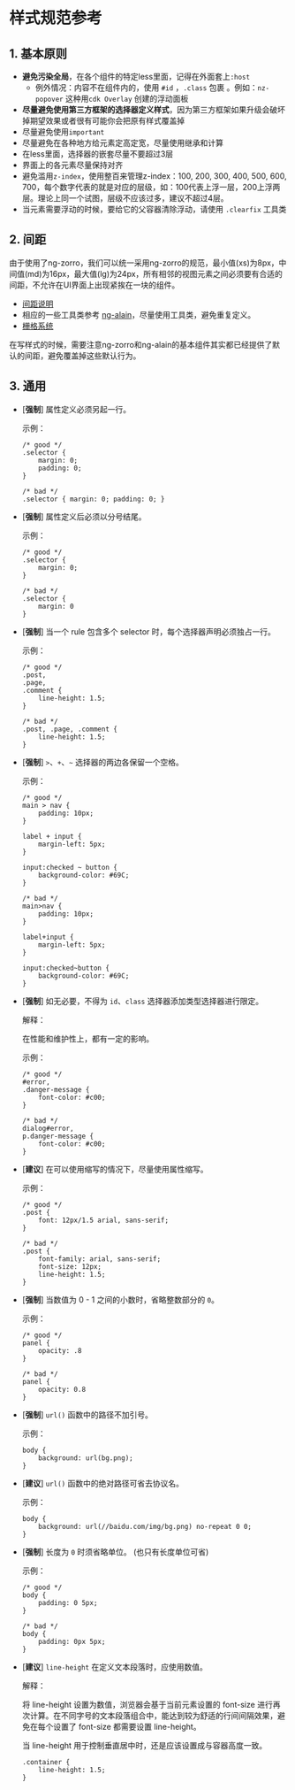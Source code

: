# 样式规范参考

## 1. 基本原则

- **避免污染全局**，在各个组件的特定less里面，记得在外面套上`:host`
  - 例外情况：内容不在组件内的，使用 `#id` ，`.class` 包裹 。例如：`nz-popover` 这种用`cdk Overlay` 创建的浮动面板
- **尽量避免使用第三方框架的选择器定义样式**，因为第三方框架如果升级会破坏掉期望效果或者很有可能你会把原有样式覆盖掉
- 尽量避免使用`important`
- 尽量避免在各种地方给元素定高定宽，尽量使用继承和计算
- 在less里面，选择器的嵌套尽量不要超过3层
- 界面上的各元素尽量保持对齐
- 避免滥用`z-index`，使用整百来管理z-index：100, 200, 300, 400, 500, 600, 700，每个数字代表的就是对应的层级，如：100代表上浮一层，200上浮两层。理论上同一个试图，层级不应该过多，建议不超过4层。
- 当元素需要浮动的时候，要给它的父容器清除浮动，请使用 `.clearfix` 工具类

## 2. 间距

由于使用了ng-zorro，我们可以统一采用ng-zorro的规范，最小值(xs)为8px，中间值(md)为16px，最大值(lg)为24px，所有相邻的视图元素之间必须要有合适的间距，不允许在UI界面上出现紧挨在一块的组件。

- [间距说明](https://ng-alain.com/theme/tools/zh#%E9%97%B4%E8%B7%9D)
- 相应的一些工具类参考 [ng-alain](https://ng-alain.com/theme/tools/zh)，尽量使用工具类，避免重复定义。
- [栅格系统](https://ng.ant.design/components/grid/zh)

在写样式的时候，需要注意ng-zorro和ng-alain的基本组件其实都已经提供了默认的间距，避免覆盖掉这些默认行为。

## 3. 通用

- [**强制**] 属性定义必须另起一行。

    示例：

    ```less
    /* good */
    .selector {
        margin: 0;
        padding: 0;
    }

    /* bad */
    .selector { margin: 0; padding: 0; }
    ```

- [**强制**] 属性定义后必须以分号结尾。

    示例：

    ```less
    /* good */
    .selector {
        margin: 0;
    }

    /* bad */
    .selector {
        margin: 0
    }
    ```



- [**强制**] 当一个 rule 包含多个 selector 时，每个选择器声明必须独占一行。

  示例：

  ```less
  /* good */
  .post,
  .page,
  .comment {
      line-height: 1.5;
  }
  
  /* bad */
  .post, .page, .comment {
      line-height: 1.5;
  }
  ```

- [**强制**] `>`、`+`、`~` 选择器的两边各保留一个空格。

  示例：

  ```less
  /* good */
  main > nav {
      padding: 10px;
  }
  
  label + input {
      margin-left: 5px;
  }
  
  input:checked ~ button {
      background-color: #69C;
  }
  
  /* bad */
  main>nav {
      padding: 10px;
  }
  
  label+input {
      margin-left: 5px;
  }
  
  input:checked~button {
      background-color: #69C;
  }
  ```

- [**强制**] 如无必要，不得为 `id`、`class` 选择器添加类型选择器进行限定。

  解释：

  在性能和维护性上，都有一定的影响。

  示例：

  ```less
  /* good */
  #error,
  .danger-message {
      font-color: #c00;
  }
  
  /* bad */
  dialog#error,
  p.danger-message {
      font-color: #c00;
  }
  ```

- [**建议**] 在可以使用缩写的情况下，尽量使用属性缩写。

  示例：

    ```less
    /* good */
    .post {
        font: 12px/1.5 arial, sans-serif;
    }
  
    /* bad */
    .post {
        font-family: arial, sans-serif;
        font-size: 12px;
        line-height: 1.5;
    }
    ```

- [**强制**] 当数值为 0 - 1 之间的小数时，省略整数部分的 `0`。

    示例：

    ```less
    /* good */
    panel {
        opacity: .8
    }

    /* bad */
    panel {
        opacity: 0.8
    }
    ```

- [**强制**] `url()` 函数中的路径不加引号。

    示例：

    ```less
    body {
        background: url(bg.png);
    }
    ```

- [**建议**] `url()` 函数中的绝对路径可省去协议名。

    示例：

    ```less
    body {
        background: url(//baidu.com/img/bg.png) no-repeat 0 0;
    }
    ```

- [**强制**] 长度为 `0` 时须省略单位。 (也只有长度单位可省)

    示例：

    ```less
    /* good */
    body {
        padding: 0 5px;
    }

    /* bad */
    body {
        padding: 0px 5px;
    }
    ```

- [**建议**] `line-height` 在定义文本段落时，应使用数值。

    解释：

    将 line-height 设置为数值，浏览器会基于当前元素设置的 font-size 进行再次计算。在不同字号的文本段落组合中，能达到较为舒适的行间间隔效果，避免在每个设置了 font-size 都需要设置 line-height。

    当 line-height 用于控制垂直居中时，还是应该设置成与容器高度一致。

    ```less
    .container {
        line-height: 1.5;
    }
    ```
